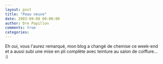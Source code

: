 ```yaml
---
layout: post
title: "Peau neuve"
date: 2003-09-08 00:00:00
author: Dre Papillon
comments: true
categories: 
---
```



Eh oui, vous l'aurez remarqué, mon blog a changé de chemise ce week-end et a aussi subi une mise en pli complète avec teinture au salon de coiffure... :)